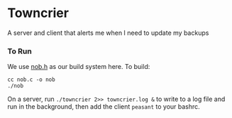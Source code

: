 # Towncrier

A server and client that alerts me when I need to update my backups

### To Run
We use [nob.h]() as our build system here. To build:
```console
cc nob.c -o nob
./nob
```


On a server, run `./towncrier 2>> towncrier.log &` to write to a log file and
run in the background, then add the client `peasant` to your bashrc.
